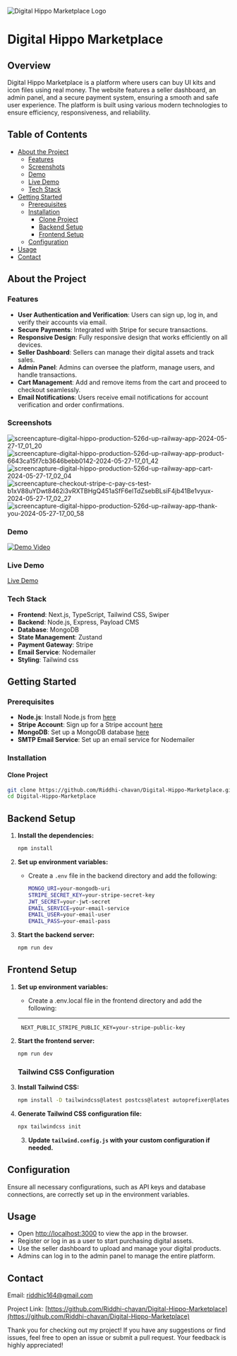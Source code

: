 ![Digital Hippo Marketplace Logo]()

# Digital Hippo Marketplace

## Overview

Digital Hippo Marketplace is a platform where users can buy UI kits and icon files using real money. The website features a seller dashboard, an admin panel, and a secure payment system, ensuring a smooth and safe user experience. The platform is built using various modern technologies to ensure efficiency, responsiveness, and reliability.

## Table of Contents
- [About the Project](#about-the-project)
  - [Features](#Features)
  - [Screenshots](#screenshots)
  - [Demo](#demo)
  - [Live Demo](#live-demo)
  - [Tech Stack](#tech-stack)
- [Getting Started](#getting-started)
  - [Prerequisites](#prerequisites)
  - [Installation](#installation)
    - [Clone Project](#clone-project)
    - [Backend Setup](#backend-setup)
    - [Frontend Setup](#frontend-setup)
  - [Configuration](#configuration)
- [Usage](#usage)
- [Contact](#contact)

## About the Project

### Features
- **User Authentication and Verification**: Users can sign up, log in, and verify their accounts via email.
- **Secure Payments**: Integrated with Stripe for secure transactions.
- **Responsive Design**: Fully responsive design that works efficiently on all devices.
- **Seller Dashboard**: Sellers can manage their digital assets and track sales.
- **Admin Panel**: Admins can oversee the platform, manage users, and handle transactions.
- **Cart Management**: Add and remove items from the cart and proceed to checkout seamlessly.
- **Email Notifications**: Users receive email notifications for account verification and order confirmations.

### Screenshots
![screencapture-digital-hippo-production-526d-up-railway-app-2024-05-27-17_01_20](https://github.com/Riddhi-chavan/Digital-hippo/assets/130183432/5020cb3a-e07e-400e-a882-db063aff351d)
![screencapture-digital-hippo-production-526d-up-railway-app-product-6643ca15f7cb3646bebb0142-2024-05-27-17_01_42](https://github.com/Riddhi-chavan/Digital-hippo/assets/130183432/8c9ba71a-e2f6-426d-95dd-07f3b2072a7c)
![screencapture-digital-hippo-production-526d-up-railway-app-cart-2024-05-27-17_02_04](https://github.com/Riddhi-chavan/Digital-hippo/assets/130183432/916adffb-aad2-41cd-bec5-1a4a7af19d83)
![screencapture-checkout-stripe-c-pay-cs-test-b1xV88uYDwt8462i3vRXTBHgQ451aSfF6elTdZsebBLsiF4jb41Be1vyux-2024-05-27-17_02_27](https://github.com/Riddhi-chavan/Digital-hippo/assets/130183432/b9959521-1113-43aa-938d-eaea325ec253)
![screencapture-digital-hippo-production-526d-up-railway-app-thank-you-2024-05-27-17_00_58](https://github.com/Riddhi-chavan/Digital-hippo/assets/130183432/1381bb52-d186-42d9-828d-30bc4db67fad)



### Demo
[![Demo Video](https://github.com/Riddhi-chavan/The-Live-News/assets/130183432/2357921f-2575-4d85-ba74-53c0ec2c410d)](https://github.com/Riddhi-chavan/The-Live-News/assets/130183432/2357921f-2575-4d85-ba74-53c0ec2c410d)

### Live Demo
[Live Demo](https://the-live-news.vercel.app/)

### Tech Stack
- **Frontend**: Next.js, TypeScript, Tailwind CSS, Swiper
- **Backend**: Node.js, Express, Payload CMS
- **Database**: MongoDB
- **State Management**: Zustand
- **Payment Gateway**: Stripe
- **Email Service**: Nodemailer
- **Styling**: Tailwind css 

## Getting Started

### Prerequisites
- **Node.js**: Install Node.js from [here](https://nodejs.org/en)
- **Stripe Account**: Sign up for a Stripe account [here](https://stripe.com)
- **MongoDB**: Set up a MongoDB database [here](https://www.mongodb.com)
- **SMTP Email Service**: Set up an email service for Nodemailer

### Installation

#### Clone Project
```bash
git clone https://github.com/Riddhi-chavan/Digital-Hippo-Marketplace.git
cd Digital-Hippo-Marketplace
```
## Backend Setup

1. **Install the dependencies:**
    ```bash
    npm install
    ```

2. **Set up environment variables:**
    - Create a `.env` file in the backend directory and add the following:
        ```bash
        MONGO_URI=your-mongodb-uri
        STRIPE_SECRET_KEY=your-stripe-secret-key
        JWT_SECRET=your-jwt-secret
        EMAIL_SERVICE=your-email-service
        EMAIL_USER=your-email-user
        EMAIL_PASS=your-email-pass
        ```

3. **Start the backend server:**
    ```bash
    npm run dev
    ```

## Frontend Setup

1. **Set up environment variables:**
    - Create a .env.local file
     in the frontend directory and add the following:
     ---
  
        NEXT_PUBLIC_STRIPE_PUBLIC_KEY=your-stripe-public-key
      

2. **Start the frontend server:**
    ```bash
    npm run dev
    ```

    ### Tailwind CSS Configuration

1. **Install Tailwind CSS:**
    ```bash
    npm install -D tailwindcss@latest postcss@latest autoprefixer@latest
    ```

2. **Generate Tailwind CSS configuration file:**
    ```bash
    npx tailwindcss init
    ```

   3. **Update `tailwind.config.js` with your custom configuration if needed.**


## Configuration

Ensure all necessary configurations, such as API keys and database connections, are correctly set up in the environment variables.

## Usage

- Open [http://localhost:3000](http://localhost:3000) to view the app in the browser.
- Register or log in as a user to start purchasing digital assets.
- Use the seller dashboard to upload and manage your digital products.
- Admins can log in to the admin panel to manage the entire platform.

## Contact

Email: riddhic164@gmail.com

Project Link: [https://github.com/Riddhi-chavan/Digital-Hippo-Marketplace](https://github.com/Riddhi-chavan/Digital-Hippo-Marketplace)

Thank you for checking out my project! If you have any suggestions or find issues, feel free to open an issue or submit a pull request. Your feedback is highly appreciated!
